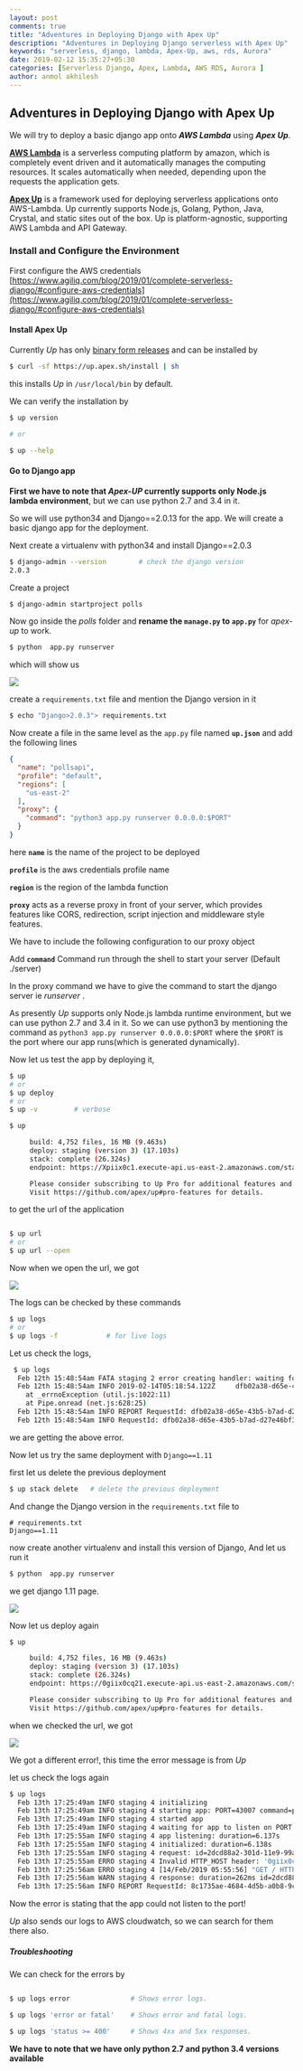 ```yaml
---
layout: post
comments: true
title: "Adventures in Deploying Django with Apex Up"
description: "Adventures in Deploying Django serverless with Apex Up"
keywords: "serverless, django, lambda, Apex-Up, aws, rds, Aurora"
date: 2019-02-12 15:35:27+05:30
categories: [Serverless Django, Apex, Lambda, AWS RDS, Aurora ]
author: anmol akhilesh
---
```


## Adventures in Deploying Django with Apex Up


We will try to deploy a basic django app onto  **_AWS Lambda_** using **_Apex Up_**.

**[AWS Lambda](https://aws.amazon.com/lambda/)** is a serverless computing platform by amazon, which is completely event driven and it automatically manages the computing resources. It scales automatically when needed, depending upon the requests the application gets.

**[Apex Up](https://up.docs.apex.sh/)** is a framework used for deploying serverless applications onto AWS-Lambda. Up currently supports Node.js, Golang, Python, Java, Crystal, and static sites out of the box. Up is platform-agnostic, supporting AWS Lambda and API Gateway.


### Install and Configure the Environment

First configure the AWS credentials [https://www.agiliq.com/blog/2019/01/complete-serverless-django/#configure-aws-credentials](https://www.agiliq.com/blog/2019/01/complete-serverless-django/#configure-aws-credentials)


#### Install Apex Up

Currently _Up_ has only [binary form releases](https://github.com/apex/up/releases) and can be installed by

```sh
$ curl -sf https://up.apex.sh/install | sh
```
this installs _Up_ in `/usr/local/bin` by default.


We can verify the installation by 

```sh
$ up version

# or 

$ up --help
```

#### Go to Django app

**First we have to note that _Apex-UP_ currently supports only Node.js lambda environment**, but we can use python 2.7 and 3.4 in it.

So we will use python34 and Django==2.0.13 for the app. We will create a basic django app for the deployment.

Next create a virtualenv with python34 and install Django==2.0.3

```sh
$ django-admin --version        # check the django version
2.0.3
```

Create a project 

```sh
$ django-admin startproject polls
```

Now go inside the _polls_ folder and  **rename the `manage.py` to `app.py`** for _apex-up_ to work.

```sh
$ python  app.py runserver
```

which will show us 

![](/assets/images/apex-up/django.png)


create a `requirements.txt` file and mention the Django version in it

```sh
$ echo "Django>2.0.3"> requirements.txt
```

Now create a file in the same level as the `app.py` file named **`up.json`** and add the following lines


```json
{
  "name": "pollsapi",
  "profile": "default",
  "regions": [
    "us-east-2"
  ],
  "proxy": {
    "command": "python3 app.py runserver 0.0.0.0:$PORT"
  }
}
```

here **`name`** is the name of the project to be deployed

**`profile`** is the aws credentials profile name

**`region`** is the region of the lambda function

**`proxy`**  acts as a reverse proxy in front of your server, which provides features like CORS, redirection, script injection and middleware style features.

  We have to include the following configuration to our proxy object

  Add **`command`**  Command run through the shell to start your server (Default ./server)

  In the proxy command we have to give the command to start the django server ie _runserver_ .

  As presently _Up_ supports only Node.js lambda runtime environment, but we can use python 2.7 and 3.4 in it.
  So we can use python3 by mentioning the command as `python3 app.py runserver 0.0.0.0:$PORT` where the `$PORT` is the port where our app runs(which is generated dynamically).




Now let us test the app by deploying it,


```sh
$ up
# or
$ up deploy
# or
$ up -v         # verbose
```

```sh
$ up

     build: 4,752 files, 16 MB (9.463s)
     deploy: staging (version 3) (17.103s)
     stack: complete (26.324s)
     endpoint: https://Xpiix0c1.execute-api.us-east-2.amazonaws.com/staging/

     Please consider subscribing to Up Pro for additional features and to help keep the project alive!
     Visit https://github.com/apex/up#pro-features for details.
```

to get the url of the application


```sh

$ up url
# or
$ up url --open
```

Now when we open the url, we got

![](/assets/images/apex-up/error-internal.png)

The logs can be checked by these commands

```sh
$ up logs
# or
$ up logs -f            # for live logs
```

Let us check the logs,

```sh
 $ up logs
  Feb 12th 15:48:54am FATA staging 2 error creating handler: waiting for http://127.0.0.1:43435 to be in listening state: timed out after 15s: name=polls-final type=server
  Feb 12th 15:48:54am INFO 2019-02-14T05:18:54.122Z     dfb02a38-d65e-43b5-b7ad-d27e46bf384d    Error: read ECONNRESET
    at _errnoException (util.js:1022:11)
    at Pipe.onread (net.js:628:25)
  Feb 12th 15:48:54am INFO REPORT RequestId: dfb02a38-d65e-43b5-b7ad-d27e46bf384d       Duration: 15388.17 ms   Billed Duration: 15400 ms  Memory Size: 512 MB     Max Memory Used: 100 MB
  Feb 12th 15:48:54am INFO RequestId: dfb02a38-d65e-43b5-b7ad-d27e46bf384d Process exited before completing request
```

we are getting the above error.



Now let us try the same deployment with `Django==1.11`

first let us delete the previous deployment 

```sh
$ up stack delete   # delete the previous deployment
```

And change the Django version in the `requirements.txt` file  to 

```
# requirements.txt
Django==1.11
```

now create another virtualenv and install this version of Django, And let us run it

```sh
$ python  app.py runserver
```

we get django 1.11 page.

![](/assets/images/apex-up/django-1.11.png)



Now let us  deploy again

```sh
$ up

     build: 4,752 files, 16 MB (9.463s)
     deploy: staging (version 3) (17.103s)
     stack: complete (26.324s)
     endpoint: https://0giix0cq21.execute-api.us-east-2.amazonaws.com/staging/

     Please consider subscribing to Up Pro for additional features and to help keep the project alive!
     Visit https://github.com/apex/up#pro-features for details.

```
when we checked the url, we got

![](/assets/images/apex-up/up-server-error.png)

We got a different error!, this time the error message is from _Up_

let us check the logs again 


```sh
$ up logs
  Feb 13th 17:25:49am INFO staging 4 initializing
  Feb 13th 17:25:49am INFO staging 4 starting app: PORT=43007 command=python3 app.py runserver 0.0.0.0:$PORT
  Feb 13th 17:25:49am INFO staging 4 started app
  Feb 13th 17:25:49am INFO staging 4 waiting for app to listen on PORT
  Feb 13th 17:25:55am INFO staging 4 app listening: duration=6.137s
  Feb 13th 17:25:55am INFO staging 4 initialized: duration=6.138s
  Feb 13th 17:25:55am INFO staging 4 request: id=2dcd88a2-301d-11e9-99a9-6d964888c7f6 ip=124.123.105.73 method=GET path=/
  Feb 13th 17:25:55am ERRO staging 4 Invalid HTTP_HOST header: '0giix0cq21.execute-api.us-east-2.amazonaws.com'. You may need to add '0giix0cq21.execute-api.us-east-2.amazonaws.com' to ALLOWED_HOSTS.
  Feb 13th 17:25:56am ERRO staging 4 [14/Feb/2019 05:55:56] "GET / HTTP/1.1" 400 64942
  Feb 13th 17:25:56am WARN staging 4 response: duration=262ms id=2dcd88a2-301d-11e9-99a9-6d964888c7f6 ip=124.123.105.73 method=GET path=/ size=652 B status=400
  Feb 13th 17:25:56am INFO REPORT RequestId: 8c1735ae-4684-4d5b-a0b8-9c4f437c91c1       Duration: 6643.21 ms    Billed Duration: 6700 ms Memory Size: 512 MB      Max Memory Used: 99 MB

```

Now the error is stating that the app could not listen to the port!




_Up_ also sends our logs to AWS cloudwatch, so we can search for them there also.


##### Troubleshooting

We can check for the errors by

```sh

$ up logs error               # Shows error logs.

$ up logs 'error or fatal'    # Shows error and fatal logs.

$ up logs 'status >= 400'     # Shows 4xx and 5xx responses.

```

**We have to note that we have only python 2.7 and python 3.4 versions available**



